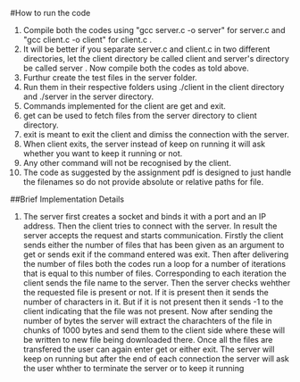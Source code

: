 #How to run the code
1. Compile both the codes using "gcc server.c -o server" for server.c and "gcc client.c -o client" for client.c .
1. It will be better if you separate server.c and client.c in two different directories, let the client directory be called client and server's directory be called server . Now compile both the codes as told above.
1. Furthur create the test files in the server folder.
1. Run them in their respective folders using ./client in the client directory and ./server in the server directory.
1. Commands implemented for the client are get and exit.
1. get can be used to fetch files from the server directory to client directory.
1. exit is meant to exit the client and dimiss the connection with the server.
1. When client exits, the server instead of keep on running it will ask whether you want to keep it running or not.
1. Any other command will not be recognised by the client.
1. The code as suggested by the assignment pdf is designed to just handle the filenames so do not provide absolute or relative paths for file.

##Brief Implementation Details
1. The server first creates a socket and binds it with a port and an IP address. Then the client tries to connect with the server. In result the server accepts the request and starts communication. Firstly the client sends either the number of files that has been given as an argument to get or sends exit if the command entered was exit. Then after delivering the number of files both the codes run a loop for a number of iterations that is equal to this number of files. Corresponding to each iteration the client sends the file name to the server. Then the server checks wehther the requested file is present or not. If it is present then it sends the number of characters in it. But if it is not present then it sends -1 to the client indicating that the file was not present. Now after sending the number of bytes the server will extract the charachters of the file in chunks of 1000 bytes and send them to the client side where these will be written to new file being downloaded there. Once all the files are transfered the user can again enter get or either exit. The server will keep on running but after the end of each connection the server will ask the user whther to terminate the server or to keep it running
